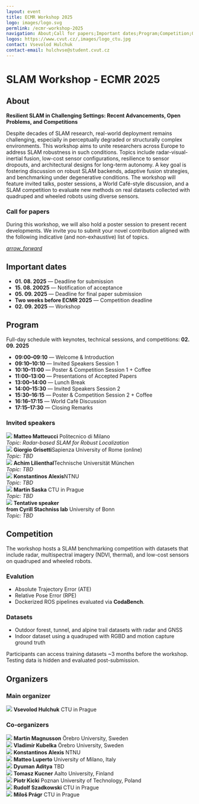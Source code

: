 ```yaml
---
layout: event
title: ECMR Workshop 2025
logo: images/logo.svg
permlink: /ecmr-workshop-2025
navigation: About;Call for papers;Important dates;Program;Competition;Organizers
logos: https://www.cvut.cz/,images/logo_ctu.jpg
contact: Vsevolod Hulchuk
contact-email: hulchvse@student.cvut.cz
---
```

<h1>SLAM Workshop - ECMR 2025</h1>

<h2 id="about">About</h2>
<div class="section-intro">
    <strong>Resilient SLAM in Challenging Settings: Recent Advancements, Open Problems, and Competitions</strong>
    <p>Despite decades of SLAM research, real-world deployment remains challenging, especially in perceptually degraded or structurally complex environments. This workshop aims to unite researchers across Europe to address SLAM robustness in such conditions. Topics include radar-visual-inertial fusion, low-cost sensor configurations, resilience to sensor dropouts, and architectural designs for long-term autonomy.
    A key goal is fostering discussion on robust SLAM backends, adaptive fusion strategies, and benchmarking under degenerative conditions. The workshop will feature invited talks, poster sessions, a World Café-style discussion, and a SLAM competition to evaluate new methods on real datasets collected with quadruped and wheeled robots using diverse sensors.
    </p>
</div>

<div class="cta">
    <div class="cta-text long">
        <h3 id="call-for-papers">Call for papers</h3>
        <p>During this workshop, we will also hold a poster session to present recent developments. 
        We invite you to submit your novel contribution aligned with the following indicative (and non-exhaustive) list of topics.</p>
    </div>   
    <div class="cta-link-button">
        <a href="mailto:hulchvse@student.cvut.cz?subject=ECMR Workshop 2025 - Submission"><i class="material-icons">arrow_forward</i></a>
    </div>
</div>

<h2 id="important-dates">Important dates</h2>
<div class="section-intro">
<ul>
<li><strong>01. 08. 2025</strong> — Deadline for submission</li>
<li><strong>15. 08. 20025</strong> — Notification of acceptance</li>
<li><strong>05. 09. 2025</strong> — Deadline for final paper submission</li>
<li><strong>Two weeks before ECMR 2025</strong> — Competition deadline</li>
<li><strong>02. 09. 2025</strong> — Workshop</li>
</ul>
</div>

<h2 id="program">Program</h2>
<div class="section-intro">
<p>Full-day schedule with keynotes, technical sessions, and competitions: <strong>02. 09. 2025</strong></p>
<ul>
<li><strong>09:00–09:10</strong> — Welcome & Introduction</li>
<li><strong>09:10–10:10</strong> — Invited Speakers Session 1</li>
<li><strong>10:10–11:00</strong> — Poster & Competition Session 1 + Coffee</li>
<li><strong>11:00–13:00</strong> — Presentations of Accepted Papers</li>
<li><strong>13:00–14:00</strong> — Lunch Break</li>
<li><strong>14:00–15:30</strong> — Invited Speakers Session 2</li>
<li><strong>15:30–16:15</strong> — Poster & Competition Session 2 + Coffee</li>
<li><strong>16:16–17:15</strong> — World Café Discussion</li>
<li><strong>17:15–17:30</strong> — Closing Remarks</li>
</ul>
</div>

<h3>Invited speakers</h3>
<div class="image-info-grid small">
    <div class="image-info-card">
        <img src="{{ 'https://encrypted-tbn0.gstatic.com/images?q=tbn:ANd9GcR61MxYKWEwFi30Ucplcn-qcDUoup3-EzU9zIALe8fsabIkejmAVRjAO985azquuoKGMl0&usqp=CAU' | absolute_url }}">                
        <strong>Matteo Matteucci</strong> Politecnico di Milano<br>
        <i>Topic: Radar-based SLAM for Robust Localization</i>
    </div>
    <!--  -->
    <div class="image-info-card">
        <img src="{{ 'https://openslam-org.github.io/pics/giorgiogrisetti.jpg' | absolute_url }}">                
        <strong>Giorgio Grisetti</strong>Sapienza University of Rome (online)<br>
        <i>Topic: TBD</i>
    </div>
    <!--  -->
    <div class="image-info-card">
        <img src="{{ 'https://www.ce.cit.tum.de/fileadmin/w00cgn/pins/_my_direct_uploads/Achim_L_1_w5_300dpi_bglightgrad.jpg' | absolute_url }}">                
        <strong>Achim Lilienthal</strong>Technische Universität München<br>
        <i>Topic: TBD</i>
    </div>
    <!--  -->
    <div class="image-info-card">
        <img src="{{ 'https://backends.it.ntnu.no/user-profile-service/rest/files/9f9c50f3-1be4-3823-a318-e8e53ab77d85' | absolute_url }}">                
        <strong>Konstantinos Alexis</strong>NTNU<br>
        <i>Topic: TBD</i>
    </div>
    <!--  -->
    <div class="image-info-card">
        <img src="{{ 'https://mrs.fel.cvut.cz/images/images/people/martin_saska.jpg' | absolute_url }}">                
        <strong>Martin Saska</strong>
CTU in Prague<br>
        <i>Topic: TBD</i>
    </div>
    <!--  -->
    <div class="image-info-card">
        <img src="{{ 'images/placeholder.jpg' | absolute_url }}">                
        <strong>Tentative speaker <br> from Cyrill Stachniss lab</strong>
University of Bonn<br>
        <i>Topic: TBD</i>
    </div>
</div>

<h2 id="competition">Competition</h2>
<div class="section-intro">
<p>The workshop hosts a SLAM benchmarking competition with datasets that include radar, multispectral imagery (NDVI, thermal), and low-cost sensors on quadruped and wheeled robots.</p>

<h3>Evalution</h3>
<ul>
<li>Absolute Trajectory Error (ATE)</li>
<li>Relative Pose Error (RPE)</li>
<li>Dockerized ROS pipelines evaluated via <strong>CodaBench</strong>.</li>
</ul>

<h3>Datasets</h3>
<ul>
<li>Outdoor forest, tunnel, and alpine trail datasets with radar and GNSS</li>
<li>Indoor dataset using a quadruped with RGBD and motion capture ground truth</li>
</ul>

<p>Participants can access training datasets ~3 months before the workshop. Testing data is hidden and evaluated post-submission.</p>
</div>


<h2 id="organizers">Organizers</h2>

<h3>Main organizer</h3>
<div class="image-info-grid">
    <div class="image-info-card">
        <img src="{{ 'https://media.licdn.com/dms/image/v2/D4E03AQE5MzRZjq0poQ/profile-displayphoto-shrink_800_800/B4EZR1EgpCHMAg-/0/1737130904524?e=1756339200&v=beta&t=qO6kKkLkiYI-hRuQ-_dbHWKujQ8G5imRT7r8Unh5Ljw' | absolute_url }}">                
        <strong>Vsevolod Hulchuk</strong>
CTU in Prague
    </div>
</div>

<h3>Co-organizers</h3>
<div class="image-info-grid small">
    <div class="image-info-card">
        <img src="{{ 'https://d2gjqh9j26unp0.cloudfront.net/profilepic/d060e44c62b00db17a5c2c49df3c7790' | absolute_url }}">                
        <strong>Martin Magnusson</strong> 
Örebro University, Sweden
    </div>
    <!--  -->
    <div class="image-info-card">
        <img src="{{ 'https://intranet.fel.cvut.cz/cz/vv/doktorandi/success-stories/kubelka-vladimir.jpg' | absolute_url }}">                
        <strong>Vladimír Kubelka</strong> 
Örebro University, Sweden
    </div>
    <!--  -->
    <div class="image-info-card">
        <img src="{{ 'https://backends.it.ntnu.no/user-profile-service/rest/files/9f9c50f3-1be4-3823-a318-e8e53ab77d85' | absolute_url }}">                
        <strong>Konstantinos Alexis</strong> NTNU
    </div>
    <!--  -->
    <div class="image-info-card">
        <img src="{{ 'https://encrypted-tbn2.gstatic.com/images?q=tbn:ANd9GcRQMw-fVNCr9Y7QQWgv6Cvt4E8QYXLtDLeQ4IYCLZE0JpZfCPnn' | absolute_url }}">                
        <strong>Matteo Luperto</strong> 
University of Milano, Italy
    </div>
    <!--  -->
    <div class="image-info-card">
        <img src="{{ 'https://dyumanaditya.github.io/assets/img/prof_pic_square.jpg' | absolute_url }}">                
        <strong>Dyuman Aditya</strong> 
TBD
    </div>
    <!--  -->
    <div class="image-info-card">
        <img src="{{ 'https://acris.aalto.fi/ws/portalfiles/portal/76318204/Aalto_University_Professor_Tomasz_Kucner_02_11_2021_by_Jaakko_Kahilaniemi_2_Croped_Shrinked.jpg' | absolute_url }}">                
        <strong>Tomasz Kucner</strong> 
Aalto University, Finland
    </div>
    <!--  -->
    <div class="image-info-card">
        <img src="{{ 'https://media.licdn.com/dms/image/v2/C5603AQEQNmWXEiw2xg/profile-displayphoto-shrink_200_200/profile-displayphoto-shrink_200_200/0/1575420051107?e=2147483647&v=beta&t=2GYNTpoL-0PcFxd1f58ebz0JF_9MRFNVfmlFM9aLnno' | absolute_url }}">                
        <strong>Piotr Kicki</strong> 
Poznan University of Technology, Poland
    </div>
    <!--  -->
    <div class="image-info-card">
        <img src="{{ 'https://loop.frontiersin.org/images/profile/1009756/203' | absolute_url }}">                
        <strong>Rudolf Szadkowski</strong> 
CTU in Prague
    </div>
    <div class="image-info-card">
        <img src="{{ 'https://assets.zyrosite.com/cdn-cgi/image/format=auto,w=400,h=436,fit=crop,trim=97.2;0;493.2;0/mk30aZBrbGhJDjV5/milos_pragr_960-mv09EaQxO9hkX858.jpg' | absolute_url }}">                
        <strong>Miloš Prágr</strong> 
CTU in Prague
    </div>
</div>

